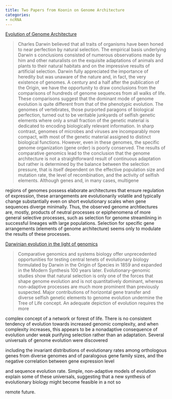 ```yaml
---
title: Two Papers from Koonin on Genome Architecture
categories:
- ncRNA
---
```

[Evolution of Genome
Architecture](http://www.ncbi.nlm.nih.gov/pubmed/18929678)
<!--more-->

> Charles Darwin believed that all traits of organisms have been honed to near
perfection by natural selection. The empirical basis underlying Darwin s
conclusions consisted of numerous observations made by him and other
naturalists on the exquisite adaptations of animals and plants to their
natural habitats and on the impressive results of artificial selection. Darwin
fully appreciated the importance of heredity but was unaware of the nature
and, in fact, the very existence of genomes. A century and a half after the
publication of the Origin, we have the opportunity to draw conclusions from
the comparisons of hundreds of genome sequences from all walks of life. These
comparisons suggest that the dominant mode of genome evolution is quite
different from that of the phenotypic evolution. The genomes of vertebrates,
those purported paragons of biological perfection, turned out to be veritable
junkyards of selfish genetic elements where only a small fraction of the
genetic material is dedicated to encoding biologically relevant information.
In sharp contrast, genomes of microbes and viruses are incomparably more
compact, with most of the genetic material assigned to distinct biological
functions. However, even in these genomes, the specific genome organization
(gene order) is poorly conserved. The results of comparative genomics lead to
the conclusion that the genome architecture is not a straightforward result of
continuous adaptation but rather is determined by the balance between the
selection pressure, that is itself dependent on the effective population size
and mutation rate, the level of recombination, and the activity of selfish
elements. Although genes and, in many cases, multigene

regions of genomes possess elaborate architectures that ensure regulation of
expression, these arrangements are evolutionarily volatile and typically
change substantially even on short evolutionary scales when gene sequences
diverge minimally. Thus, the observed genome archtiectures are, mostly,
products of neutral processes or epiphenomena of more general selective
processes, such as selection for genome streamlining in successful lineages
with large populations. Selection for specific gene arrangements (elements of
genome architecture) seems only to modulate the results of these processes.

[Darwinian evolution in the light of
genomics](http://www.ncbi.nlm.nih.gov/pubmed/19213802)

> Comparative genomics and systems biology offer unprecedented opportunities
for testing central tenets of evolutionary biology formulated by Darwin in the
Origin of Species in 1859 and expanded in the Modern Synthesis 100 years
later. Evolutionary-genomic studies show that natural selection is only one of
the forces that shape genome evolution and is not quantitatively dominant,
whereas non-adaptive processes are much more prominent than previously
suspected. Major contributions of horizontal gene transfer and diverse selfish
genetic elements to genome evolution undermine the Tree of Life concept. An
adequate depiction of evolution requires the more

complex concept of a network or forest of life. There is no consistent
tendency of evolution towards increased genomic complexity, and when
complexity increases, this appears to be a nonadaptive consequence of
evolution under weak purifying selection rather than an adaptation. Several
universals of genome evolution were discovered

including the invariant distributions of evolutionary rates among orthologous
genes from diverse genomes and of paralogous gene family sizes, and the
negative correlation between gene expression level

and sequence evolution rate. Simple, non-adaptive models of evolution explain
some of these universals, suggesting that a new synthesis of evolutionary
biology might become feasible in a not so

remote future.

